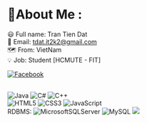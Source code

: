 # 💫About Me :
😃 Full name: Tran Tien Dat <br>
📧 Email: tdat.it2k2@gmail.com <br>
🗺️ From: VietNam <br>
💡 Job: Student [HCMUTE - FIT]<br>

[![Facebook](https://img.shields.io/badge/Facebook-%231877F2.svg?logo=Facebook&logoColor=white)](https://facebook.com/https://www.facebook.com/Datonephu/) 

<br>![Java](https://img.shields.io/badge/java-%23ED8B00.svg?style=flat-square&logo=java&logoColor=white) ![C#](https://img.shields.io/badge/c%23-%23239120.svg?style=flat-square&logo=c-sharp&logoColor=white) ![C++](https://img.shields.io/badge/c++-%2300599C.svg?style=flat-square&logo=c%2B%2B&logoColor=white) 
<br>![HTML5](https://img.shields.io/badge/html5-%23E34F26.svg?style=flat-square&logo=html5&logoColor=white) ![CSS3](https://img.shields.io/badge/css3-%231572B6.svg?style=flat-square&logo=css3&logoColor=white) ![JavaScript](https://img.shields.io/badge/javascript-%23323330.svg?style=flat-square&logo=javascript&logoColor=%23F7DF1E)
<br>RDBMS: ![MicrosoftSQLServer](https://img.shields.io/badge/Microsoft%20SQL%20Sever-CC2927?style=flat-square&logo=microsoft%20sql%20server&logoColor=white) ![MySQL](https://img.shields.io/badge/mysql-%2300f.svg?style=flat-square&logo=mysql&logoColor=white)
![](https://github-readme-stats.vercel.app/api/top-langs/?username=tdatIT&theme=radical&hide_border=false&include_all_commits=false&count_private=false&layout=compact)
